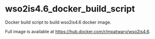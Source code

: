 # wso2is4.6_docker_build_script

Docker build script to build wso2is4.6 docker image.

Full image is available at https://hub.docker.com/r/mpatwary/wso2is4.6. 

